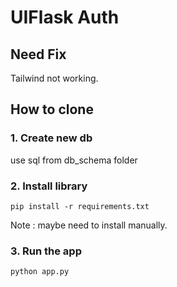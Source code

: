 # UIFlask Auth

## Need Fix 
Tailwind not working.

## How to clone

### 1. Create new db 
use sql from db_schema folder
### 2. Install library

```
pip install -r requirements.txt
```

Note : maybe need to install manually.

### 3. Run the app

```
python app.py
```
